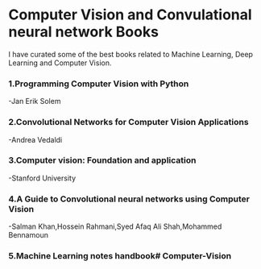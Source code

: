 # Computer Vision and Convulational neural network Books
I have curated some of the best books related to Machine Learning, Deep Learning and Computer Vision. 
### 1.Programming Computer Vision with Python
-Jan Erik Solem
### 2.Convolutional Networks for Computer Vision Applications
-Andrea Vedaldi
### 3.Computer vision: Foundation and application
-Stanford University
### 4.A Guide to Convolutional neural networks using Computer Vision
-Salman Khan,Hossein Rahmani,Syed Afaq Ali Shah,Mohammed Bennamoun
### 5.Machine Learning notes handbook# Computer-Vision

